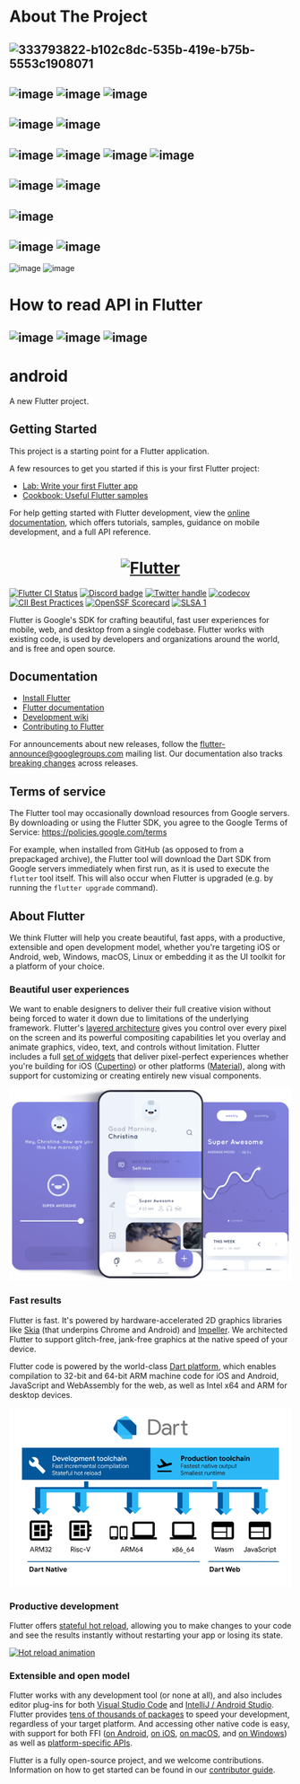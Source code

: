 # About The Project
![333793822-b102c8dc-535b-419e-b75b-5553c1908071](https://github.com/MinhFX/POS/assets/146899219/4181705d-cd94-43d4-959c-a2e126e047db)
---------  
![image](https://github.com/MinhFX/Love_Shop/assets/146899219/75c67f9f-7967-4ccf-8dac-1dd04e25de3a)
![image](https://github.com/MinhFX/Love_Shop/assets/146899219/f1c1f00e-3dea-4c15-b6a8-97f294cb664f)
![image](https://github.com/MinhFX/Love_Shop/assets/146899219/cf9e881f-ba00-4882-86ec-4a386e468aba)  
---------
![image](https://github.com/MinhFX/Love_Shop/assets/146899219/06f247f1-d12a-4f76-a950-414c9b13d223)
![image](https://github.com/MinhFX/Love_Shop/assets/146899219/31176972-b9c1-4281-8dd0-9879fe212a9c)
---------
![image](https://github.com/MinhFX/Love_Shop/assets/146899219/98da2187-fbc3-4ed7-8772-f812efa71640)
![image](https://github.com/MinhFX/Love_Shop/assets/146899219/599722ec-e5d1-4e71-af18-862045992523)
![image](https://github.com/MinhFX/Love_Shop/assets/146899219/96e72001-69c1-4b4c-8dc1-c28e32898029)
![image](https://github.com/MinhFX/Love_Shop/assets/146899219/54293eb8-6a0c-42fe-b641-70418d4075d6)  
---------
![image](https://github.com/MinhFX/Love_Shop/assets/146899219/5bf681af-da3a-4e28-9962-faa00f3ce4a9)
![image](https://github.com/MinhFX/Love_Shop/assets/146899219/0d78dbb9-5acc-4d97-b0f1-fabaa0a7b599)
---------  
![image](https://github.com/MinhFX/Love_Shop/assets/146899219/443c6d25-88fe-4e67-94ed-451922769a5a)
---------  
![image](https://github.com/MinhFX/Love_Shop/assets/146899219/ed6dfefa-4171-41f9-93c1-834e3bbfec39)
![image](https://github.com/MinhFX/Love_Shop/assets/146899219/863b64fe-5f75-4b53-96e1-f34e85183071)
---------  
![image](https://github.com/MinhFX/Love_Shop/assets/146899219/a32ffc34-a38c-4b92-9ea1-3bffdf5b0bb3)
![image](https://github.com/MinhFX/Love_Shop/assets/146899219/9e5142f7-d97e-4154-87fe-380f8c7114aa)

# How to read API in Flutter
![image](https://github.com/MinhFX/Love_Shop/assets/146899219/062ad4e4-ed7f-4524-b3fa-36defc2b351c)
![image](https://github.com/MinhFX/Love_Shop/assets/146899219/ca91a3fb-71d6-4866-9c28-02f35703c4d2)
![image](https://github.com/MinhFX/Love_Shop/assets/146899219/f9c054a4-75cc-4181-833c-37dee2ddf395)
---------
# android

A new Flutter project.

## Getting Started

This project is a starting point for a Flutter application.

A few resources to get you started if this is your first Flutter project:

- [Lab: Write your first Flutter app](https://docs.flutter.dev/get-started/codelab)
- [Cookbook: Useful Flutter samples](https://docs.flutter.dev/cookbook)

For help getting started with Flutter development, view the
[online documentation](https://docs.flutter.dev/), which offers tutorials,
samples, guidance on mobile development, and a full API reference.

<a href="https://flutter.dev/">
  <h1 align="center">
    <picture>
      <source media="(prefers-color-scheme: dark)" srcset="https://storage.googleapis.com/cms-storage-bucket/6e19fee6b47b36ca613f.png">
      <img alt="Flutter" src="https://storage.googleapis.com/cms-storage-bucket/c823e53b3a1a7b0d36a9.png">
    </picture>
  </h1>
</a>

[![Flutter CI Status](https://flutter-dashboard.appspot.com/api/public/build-status-badge?repo=flutter)](https://flutter-dashboard.appspot.com/#/build?repo=flutter)
[![Discord badge][]][Discord instructions]
[![Twitter handle][]][Twitter badge]
[![codecov](https://codecov.io/gh/flutter/flutter/branch/master/graph/badge.svg?token=11yDrJU2M2)](https://codecov.io/gh/flutter/flutter)
[![CII Best Practices](https://bestpractices.coreinfrastructure.org/projects/5631/badge)](https://bestpractices.coreinfrastructure.org/projects/5631)
[![OpenSSF Scorecard](https://api.securityscorecards.dev/projects/github.com/flutter/flutter/badge)](https://deps.dev/project/github/flutter%2Fflutter)
[![SLSA 1](https://slsa.dev/images/gh-badge-level1.svg)](https://slsa.dev)

Flutter is Google's SDK for crafting beautiful, fast user experiences for
mobile, web, and desktop from a single codebase. Flutter works with existing
code, is used by developers and organizations around the world, and is free and
open source.

## Documentation

* [Install Flutter](https://flutter.dev/get-started/)
* [Flutter documentation](https://docs.flutter.dev/)
* [Development wiki](https://github.com/flutter/flutter/wiki)
* [Contributing to Flutter](https://github.com/flutter/flutter/blob/main/CONTRIBUTING.md)

For announcements about new releases, follow the
[flutter-announce@googlegroups.com](https://groups.google.com/forum/#!forum/flutter-announce)
mailing list. Our documentation also tracks [breaking
changes](https://docs.flutter.dev/release/breaking-changes) across releases.

## Terms of service

The Flutter tool may occasionally download resources from Google servers. By
downloading or using the Flutter SDK, you agree to the Google Terms of Service:
https://policies.google.com/terms

For example, when installed from GitHub (as opposed to from a prepackaged
archive), the Flutter tool will download the Dart SDK from Google servers
immediately when first run, as it is used to execute the `flutter` tool itself.
This will also occur when Flutter is upgraded (e.g. by running the `flutter
upgrade` command).

## About Flutter

We think Flutter will help you create beautiful, fast apps, with a productive,
extensible and open development model, whether you're targeting iOS or Android,
web, Windows, macOS, Linux or embedding it as the UI toolkit for a platform of
your choice.

### Beautiful user experiences

We want to enable designers to deliver their full creative vision without being
forced to water it down due to limitations of the underlying framework.
Flutter's [layered architecture] gives you control over every pixel on the
screen and its powerful compositing capabilities let you overlay and animate
graphics, video, text, and controls without limitation. Flutter includes a full
[set of widgets][widget catalog] that deliver pixel-perfect experiences whether
you're building for iOS ([Cupertino]) or other platforms ([Material]), along with
support for customizing or creating entirely new visual components.

<p align="center"><img src="https://github.com/flutter/website/blob/main/src/content/assets/images/docs/homepage/reflectly-hero-600px.png?raw=true" alt="Reflectly hero image"></p>

### Fast results

Flutter is fast. It's powered by hardware-accelerated 2D graphics
libraries like [Skia] (that underpins Chrome and Android) and
[Impeller]. We architected Flutter to
support glitch-free, jank-free graphics at the native speed of your device.

Flutter code is powered by the world-class [Dart platform], which enables
compilation to 32-bit and 64-bit ARM machine code for iOS and Android,
JavaScript and WebAssembly for the web, as well as Intel x64 and ARM
for desktop devices.

<p align="center"><img src="https://github.com/flutter/website/blob/main/src/content/assets/images/docs/homepage/dart-diagram-small.png?raw=true" alt="Dart diagram"></p>

### Productive development

Flutter offers [stateful hot reload][Hot reload], allowing you to make changes to your code
and see the results instantly without restarting your app or losing its state.

[![Hot reload animation][]][Hot reload]

### Extensible and open model

Flutter works with any development tool (or none at all), and also includes
editor plug-ins for both [Visual Studio Code] and [IntelliJ / Android Studio].
Flutter provides [tens of thousands of packages][Flutter packages] to speed your
development, regardless of your target platform. And accessing other native code
is easy, with support for both FFI ([on Android][Android FFI], [on iOS][iOS FFI],
[on macOS][macOS FFI], and [on Windows][Windows FFI]) as well as
[platform-specific APIs][platform channels].

Flutter is a fully open-source project, and we welcome contributions.
Information on how to get started can be found in our
[contributor guide](CONTRIBUTING.md).

[flutter.dev]: https://flutter.dev
[Discord instructions]: https://github.com/flutter/flutter/wiki/Chat
[Discord badge]: https://img.shields.io/discord/608014603317936148?logo=discord
[Twitter handle]: https://img.shields.io/twitter/follow/flutterdev.svg?style=social&label=Follow
[Twitter badge]: https://twitter.com/intent/follow?screen_name=flutterdev
[layered architecture]: https://docs.flutter.dev/resources/inside-flutter
[architectural overview]: https://docs.flutter.dev/resources/architectural-overview
[widget catalog]: https://flutter.dev/widgets/
[Cupertino]: https://docs.flutter.dev/development/ui/widgets/cupertino
[Material]: https://docs.flutter.dev/development/ui/widgets/material
[Skia]: https://skia.org/
[Dart platform]: https://dart.dev/
[Hot reload animation]: https://github.com/flutter/website/blob/main/src/assets/images/docs/tools/android-studio/hot-reload.gif?raw=true
[Hot reload]: https://docs.flutter.dev/development/tools/hot-reload
[Visual Studio Code]: https://marketplace.visualstudio.com/items?itemName=Dart-Code.flutter
[IntelliJ / Android Studio]: https://plugins.jetbrains.com/plugin/9212-flutter
[Flutter packages]: https://pub.dev/flutter
[Android FFI]: https://docs.flutter.dev/development/platform-integration/android/c-interop
[iOS FFI]: https://docs.flutter.dev/development/platform-integration/ios/c-interop
[macOS FFI]: https://docs.flutter.dev/development/platform-integration/macos/c-interop
[Windows FFI]: https://docs.flutter.dev/development/platform-integration/windows/building#integrating-with-windows
[platform channels]: https://docs.flutter.dev/development/platform-integration/platform-channels
[interop example]: https://github.com/flutter/flutter/tree/main/examples/platform_channel
[Impeller]: https://docs.flutter.dev/perf/impeller

